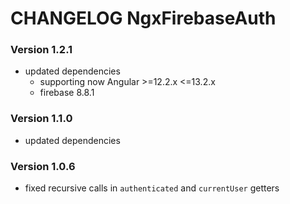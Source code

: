 # CHANGELOG NgxFirebaseAuth

### Version 1.2.1
- updated dependencies
    - supporting now Angular >=12.2.x <=13.2.x
    - firebase 8.8.1

### Version 1.1.0
- updated dependencies

### Version 1.0.6
- fixed recursive calls in `authenticated` and `currentUser` getters
